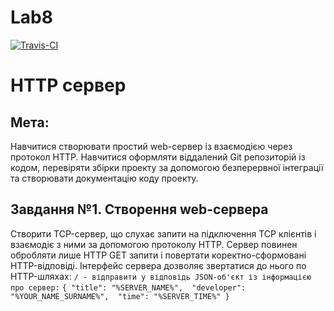 # Lab8
[![Travis-CI][travis-badge]][travis-builds]

[travis-badge]: https://travis-ci.org/chumaknadya/Lab8.svg?branch=master
[travis-builds]: https://travis-ci.org/chumaknadya/Lab8/builds
# HTTP сервер
## Мета:
Навчитися створювати простий web-сервер із взаємодією через протокол HTTP. Навчитися оформляти віддалений Git репозиторій із кодом, перевіряти збірки проекту за допомогою безперервної інтеграції та створювати документацію коду проекту.
## Завдання №1. Створення web-сервера

Створити TCP-сервер, що слухає запити на підключення TCP клієнтів і взаємодіє з ними за допомогою протоколу HTTP. Сервер повинен обробляти лише HTTP GET запити і повертати коректно-сформовані HTTP-відповіді. Інтерфейс сервера дозволяє звертатися до нього по HTTP-шляхах:
`/ - відправити у відповідь JSON-об'єкт із інформацією про сервер:`
 `{
    "title": "%SERVER_NAME%", 
    "developer": "%YOUR_NAME_SURNAME%", 
    "time": "%SERVER_TIME%"
 }`


